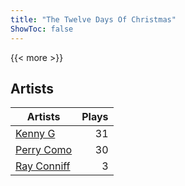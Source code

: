 ```yaml
---
title: "The Twelve Days Of Christmas"
ShowToc: false
---
```


{{< more >}}

## Artists
Artists | Plays 
----- | -----: 
[Kenny G](/artists/kenny-g-7789) | 31
[Perry Como](/artists/perry-como-197) | 30
[Ray Conniff](/artists/ray-conniff-104848) | 3

